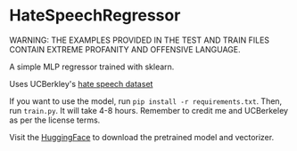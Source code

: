 # HateSpeechRegressor
WARNING: THE EXAMPLES PROVIDED IN THE TEST AND TRAIN FILES CONTAIN EXTREME PROFANITY AND OFFENSIVE LANGUAGE.

A simple MLP regressor trained with sklearn.

Uses UCBerkley's [hate speech dataset](https://huggingface.co/datasets/ucberkeley-dlab/measuring-hate-speech)

If you want to use the model, run `pip install -r requirements.txt`. Then, run `train.py`. It will take 4-8 hours. Remember to credit me and UCBerkeley as per the license terms.

Visit the [HuggingFace](https://huggingface.co/ShadowProgrammer/HateSpeechRegressor) to download the pretrained model and vectorizer.
